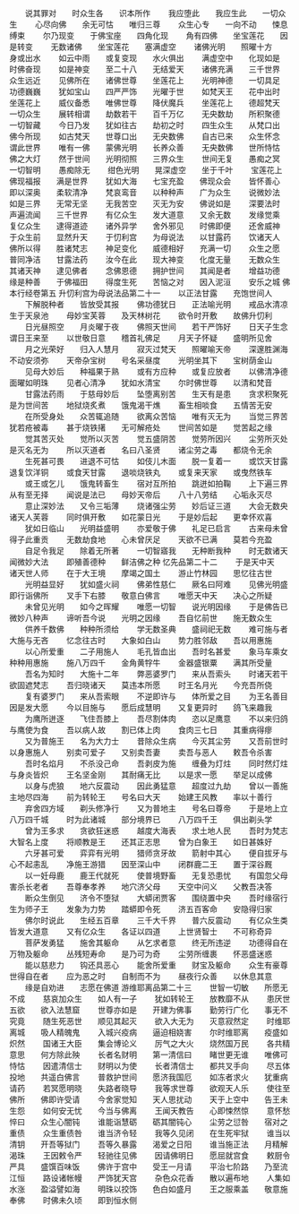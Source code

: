 <!-- { "loadSidebar": true } -->
　　说其罪对　　时众生各　　识本所作
　　我应堕此　　我应生此　　一切众生
　　心尽向佛　　余无可怙　　唯归三尊
　　众生心专　　一向不动　　悚息缚束
　　尔乃现变　　于佛宝座　　四角化现
　　角有四佛　　坐宝莲花　　因是转变
　　无数诸佛　　坐宝莲花　　塞满虚空
　　诸佛光明　　照曜十方　　身或出水
　　如云中雨　　或复变现　　水火俱出
　　满虚空中　　化现如是　　时佛奋现
　　如是神变　　至二十八　　无结爱天
　　诸佛充满　　三千世界　　众生远近
　　见佛所在　　诸佛世尊　　坐莲花上
　　光明神德　　一切具足　　功德巍巍
　　犹如宝山　　四严严饰　　光曜于世
　　如梵天王　　花中出时　　坐莲花上
　　威仪备悉　　唯佛世尊　　降伏魔兵
　　坐莲花上　　德超梵天　　一切众生
　　展转相谓　　劫数若干　　百千万亿
　　无央数劫　　所积聚德　　一切智藏
　　今日乃发　　犹如往古　　劫初之时
　　四生众生　　从梵口出　　佛今所现
　　如古梵天　　世尊口出　　无央数佛
　　自古已来　　众生怀念　　谓此世界
　　唯有一佛　　蒙佛光明　　长养众善
　　无央数佛　　世所恃怙　　佛之大灯
　　然于世间　　光明彻照　　三界众生
　　世间无复　　愚痴之冥　　一切智明
　　愚痴除无
　　绀色光明　　晃深虚空　　坐于千叶
　　宝莲花上　　佛现福报　　满是世界
　　犹如大海　　七宝充盈　　佛现众会
　　皆怀善心　　即以深奥　　柔软清净
　　梵哀鸾音　　以种种声　　广为众生
　　说微妙法　　如是三界　　无常无坚
　　无我苦空　　灭无为安　　佛说如是
　　深要法时　　声遍流闻　　三千世界
　　有亿众生　　发大道意　　又余无数
　　发缘觉乘　　复亿众生　　逮得道迹
　　诸外异学　　舍外邪见　　时佛即便
　　还舍威神　　于众生前　　显然升天
　　于忉利宫　　为母说法　　以甘露药
　　饮诸天人　　佛所以得　　胜诸梵志
　　神足变化　　威德相好　　充满一切
　　众生之愿　　普同净洁　　甘露法药
　　汝今在此　　现大神变　　化度无量
　　无数众生　　其诸天神　　逮见佛者
　　念佛恩德　　拥护世间　　其闻是者
　　增益功德　　缘是种善　　于佛福田
　　得度生死　　苦恼之对　　因入泥洹
　　安乐之城
佛本行经卷第五
升忉利宫为母说法品第二十一
　　以正法甘露　　充饱世间人
　　下解脱种者　　皆放受其报
　　佛功德犹日　　正法喻光明
　　戒品水清凉　　生于天泉池
　　母妙宝芙蓉　　及天林树花
　　欲令时开敷　　故佛升忉利
　　日光昼照空　　月炎曜于夜
　　佛照天世间　　若干严饰好
　　日天子生念　　谓日王来至
　　以世敬日意　　稽首礼佛足
　　月天子怀疑　　盛明所见舍
　　月之光荣好　　归入人慧月
　　寂灭过梵天　　照曜喻天帝
　　深邃胜渊海　　不动安须弥
　　天帝杂宝树　　号名采昼度
　　光明坐其下　　宝树荫金山
　　见母大妙后　　种福果于熟
　　或有方应种　　或复应放者
　　以佛清净德　　面曜如明珠
　　见者心清净　　犹如水清宝
　　尔时佛世尊　　以清和梵音
　　甘露法药雨　　于慈母妙后
　　坠堕离别苦　　生天有是患
　　贪求积聚死　　是为世间苦
　　地狱烧炙煮　　饿鬼渴干燋
　　畜生相啖食　　五情苦无安
　　在所受身处　　众苦辄追随
　　欲离众苦恼　　唯有灭无为
　　当觉三界苦　　犹若疮被毒
　　甚于烧铁擆　　无可解疮处
　　世间苦如是　　觉苦起之缘
　　觉其苦灭处　　觉所以灭苦
　　觉五盛阴苦　　觉劳所因兴
　　尘劳所灭处　　是灭名无为
　　所以灭道者　　名曰八圣贤
　　诸尘劳之毒　　都烧令无余
　　生死甚可畏　　进退不可怙
　　如伎儿木面　　脱一复着一
　　或饮天甘露　　退复饮洋铜
　　或食天甘露　　退啖烧铁丸
　　或复来天家　　或曳然铁车
　　或王或乞儿　　饿鬼转畜生
　　宿对互所拍　　跳迸如拍鞠
　　上下遍三界　　从有至无择
　　闻说是法已　　母妙天帝后
　　八十八劳结　　心垢永灭尽
　　意止深妙法　　又令三垢薄
　　烧诸强尘劳　　妙后证三道
　　大会无数央　　诸天人芙蓉
　　同时俱开敷　　如花蒙日光
　　于是妙后起　　更幸怀欢喜
　　犹如日临山　　光明益盛明
　　亦爱敬于佛　　礼足已启言
　　古来母未曾　　得子此重贡
　　无数劫食地　　心未曾厌足
　　天欲不已满　　莫若今充盈
　　自足令我足　　除着无所著
　　一切智寤我　　无种断我种
　　时无数诸天　　闻微妙大法
　　即殖善德种　　鲜洁佛之种
忆先品第二十二
　　于是天中天　　诸天世人师
　　在于大王境　　摩竭之国土
　　游止竹林园　　思忆往古世
　　光明益显好　　犹如盛火祠
　　佛弟性慈仁　　厥名曰阿难
　　见佛光明盛　　即行诣佛所
　　叉手下右膝　　敬意白佛言
　　唯愿天中天　　决心之所疑
　　未曾见光明　　如今之晖耀
　　唯愿一切智　　说光明因缘
　　于是佛告已　　微妙八种声
　　谛听吾今说　　光明之因缘
　　吾自忆前世　　施无数众生
　　供养千数佛　　种种所须给
　　学无数圣典　　盛祠祀无数
　　难可施与者　　大施与无吝
　　忆念往古时　　大象如白山
　　势力胜邻敌　　吾以用惠施
　　以心所爱重　　二子用施人
　　毛孔皆血出　　吾时名甚爱
　　象马车乘女　　种种用惠施
　　施八万四千　　金角黄牸牛
　　金器盛银粟　　满其所受量
　　吾名为知时　　大施十二年
　　弊恶婆罗门　　来从吾索头
　　时诸天若干　　欲固遮梵志
　　吾归晓诸天　　莫违本所愿
　　时王名月光　　今充吾所侥
　　复有婆罗门　　来从吾索眼
　　不逆即许与　　体所爱之目
　　为王名善目　　因是发大愿
　　今以目施与　　愿后成慧明
　　又复更异时　　鸽飞来趣我
　　为鹰所迸逐　　飞住吾膝上
　　吾尽割体肉　　恣以足鹰意
　　不以来归鸽　　与鹰使为食
　　吾以病人故　　割已体上肉
　　食肉三七日　　其重病得瘳
　　又为普施王　　名为大力士
　　昔除众生病　　今灭其尘劳
　　又吾前世时　　以身惠施人
　　别卖可爱子　　又别卖吾妻
　　卖吾与恶人　　敕吾令杀害
　　吾时名焰月　　不杀没己命
　　吾剥皮为施　　缠叠为灯炷
　　同时然灯炷　　与身炎皆炽
　　王名坚金刚　　其耐痛无比
　　以是求一愿　　举足以成佛
　　以身与虎狼　　地六反震动
　　因此勇猛意　　超度过九劫
　　曾以一善施　　主地尽四海
　　前为转轮王　　号名曰大天
　　始建王风教　　率以十善行
　　弃舍四方域　　剃头修净行
　　又为普地主　　号名曰尊帝
　　于是地上立　　八万四千城
　　时为此诸城　　部分境界已
　　八万四千王　　俱出剃头学
　　曾为王多求　　贪欲狂迷惑
　　越度大海表　　求土地人民
　　吾时为梵志　　大智名上度
　　将顺教是王　　还其正志思
　　曾为白象王　　如日甚姝好
　　六牙甚可爱　　弈弈有光明
　　猎师贪牙故　　箭射中其心
　　便自拔牙与　　心不起恚乱
　　净施王游猎　　因至深山中
　　闭群鹿二王　　置于深谷厩
　　以一妊母鹿　　鹿王代就死
　　使普境野畜　　无复恐患忧
　　有国忽父母　　害杀长老者
　　吾尊奉孝养　　地穴济父母
　　天空中问义　　父教吾决答
　　断众生倒见　　济令不堕狱
　　大蟒闭贾客　　围绕置中央
　　吾时缘宿行　　生为师子王
　　发象为力势　　踏蟒即令死
　　济五百客命　　安隐得归家
　　佛尔时说此　　生经五百章
　　三千大千界　　普六反震动
　　有亿众生类　　皆发大道意
　　又有亿众生　　各证以四道
　　上世贤智士　　不可称奇异
　　菩萨发勇猛　　施舍其躯命
　　从乞求者意　　终无所违逆
　　功德得自在　　万物及躯命
　　丛残短寿命　　是乃可为奇
　　尘劳所缠裹　　怀恶盛迷惑
　　能以慈悲力　　钩还具恶心
　　能舍所爱重　　财宝及躯命
　　众生有豪尊　　世得自在者
　　应为恶之时　　自制而不为
　　昼夜行众善　　以休息其意
　　缘是自劝进　　志愿在佛道
游维耶离品第二十三
　　世智一切敏　　所愿无不成
　　慈哀加众生　　如人有一子
　　犹如转轮王　　放教靡不从
　　患厌世五欲　　欲入法慧窟
　　世尊亦如是　　开建为佛事
　　勤劳行广化　　事无不究竟
　　随生死恶世　　顺见其起灭
　　欲入大无为　　灭意寂然定
　　时维耶离城　　吸人精魄鬼
　　入城兴疫病　　逼迫相娆害
　　尔时维耶离　　疫盛如炽然
　　国诸王大臣　　集会博论义
　　厉气之大火　　烧然国万民
　　各共精意思　　何方除此殃
　　长者名财明　　第一清信曰
　　睹世更无谁　　唯佛可恃怙
　　因遣清信士　　财明以为使
　　长者清信士　　都共叉手向
　　尽五体投地　　共遥白佛言
　　普救护世间　　愿济我国厄
　　如冻者求火　　犹重病请药
　　若冥愿明晓　　失路者晓导
　　我等求世尊　　欲观天人乐
　　使往至佛所　　佛即许受请
　　今舍家觉知　　天人思扰动
　　天于上空中　　告王未生怨
　　如何安无忧　　今当与佛离
　　王闻天教告　　心即悚然惊
　　意怀愁悴曰　　众生心闇钝
　　谁能诣慧砺　　砺其闇钝心
　　尘劳之愆咎　　宿对之重债
　　众生重债咎　　谁当济令轻
　　我等久见闭　　在生死牢狱
　　谁当以清钥　　开吾等狱门
　　吾等久暴露　　渴爱之日阳
　　谁当施正法　　月精解渴珠
　　王因敕令严　　轻驰往见佛
　　因请佛明日　　愿屈就宫食
　　敕厨令严具　　盛馔百味饭
　　佛许于宫中　　受王一月请
　　平治七阶路　　乃至流江恒
　　路设诸帐幔　　严饰犹天宫
　　杂色众花香　　散以遍布地
　　人集如水涨　　盈溢譬如海
　　明珠以挍饰　　色白如盛月
　　王之服乘盖　　敬意施奉佛
　　时佛未久顷　　即到恒水侧
